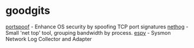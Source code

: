 # goodgits

[portspoof](https://github.com/drk1wi/portspoof) - Enhance OS security by spoofing TCP port signatures
[nethog](https://github.com/raboof/nethogs) - Small 'net top' tool, grouping bandwidth by process.
[espy](https://github.com/activecm/espy) - Sysmon Network Log Collector and Adapter
